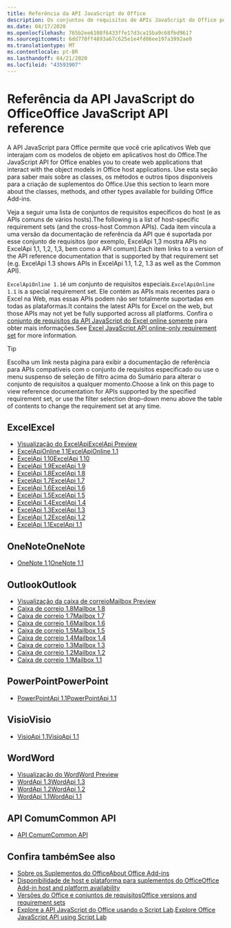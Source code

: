 ```yaml
---
title: Referência da API JavaScript do Office
description: Os conjuntos de requisitos de APIs JavaScript do Office por host.
ms.date: 04/17/2020
ms.openlocfilehash: 765b2ee6108f6433ffe17d3ca15ba9c68fbd9617
ms.sourcegitcommit: 6dd770ff4893a67c625e1e4fd06ee197a3992ae0
ms.translationtype: MT
ms.contentlocale: pt-BR
ms.lasthandoff: 04/21/2020
ms.locfileid: "43593907"
---
```

# <a name="office-javascript-api-reference"></a><span data-ttu-id="53180-103">Referência da API JavaScript do Office</span><span class="sxs-lookup"><span data-stu-id="53180-103">Office JavaScript API reference</span></span>

<span data-ttu-id="53180-104">A API JavaScript para Office permite que você crie aplicativos Web que interajam com os modelos de objeto em aplicativos host do Office.</span><span class="sxs-lookup"><span data-stu-id="53180-104">The JavaScript API for Office enables you to create web applications that interact with the object models in Office host applications.</span></span> <span data-ttu-id="53180-105">Use esta seção para saber mais sobre as classes, os métodos e outros tipos disponíveis para a criação de suplementos do Office.</span><span class="sxs-lookup"><span data-stu-id="53180-105">Use this section to learn more about the classes, methods, and other types available for building Office Add-ins.</span></span>

<span data-ttu-id="53180-106">Veja a seguir uma lista de conjuntos de requisitos específicos do host (e as APIs comuns de vários hosts).</span><span class="sxs-lookup"><span data-stu-id="53180-106">The following is a list of host-specific requirement sets (and the cross-host Common APIs).</span></span> <span data-ttu-id="53180-107">Cada item vincula a uma versão da documentação de referência da API que é suportada por esse conjunto de requisitos (por exemplo, ExcelApi 1,3 mostra APIs no ExcelApi 1,1, 1,2, 1,3, bem como a API comum).</span><span class="sxs-lookup"><span data-stu-id="53180-107">Each item links to a version of the API reference documentation that is supported by that requirement set (e.g. ExcelApi 1.3 shows APIs in ExcelApi 1.1, 1.2, 1.3 as well as the Common API).</span></span>

<span data-ttu-id="53180-108">`ExcelApiOnline 1.1`é um conjunto de requisitos especiais.</span><span class="sxs-lookup"><span data-stu-id="53180-108">`ExcelApiOnline 1.1` is a special requirement set.</span></span> <span data-ttu-id="53180-109">Ele contém as APIs mais recentes para o Excel na Web, mas essas APIs podem não ser totalmente suportadas em todas as plataformas.</span><span class="sxs-lookup"><span data-stu-id="53180-109">It contains the latest APIs for Excel on the web, but those APIs may not yet be fully supported across all platforms.</span></span> <span data-ttu-id="53180-110">Confira o [conjunto de requisitos da API JavaScript do Excel online somente](/office/dev/add-ins/reference/requirement-sets/excel-api-online-requirement-set) para obter mais informações.</span><span class="sxs-lookup"><span data-stu-id="53180-110">See [Excel JavaScript API online-only requirement set](/office/dev/add-ins/reference/requirement-sets/excel-api-online-requirement-set) for more information.</span></span>

> [!TIP]
> <span data-ttu-id="53180-111">Escolha um link nesta página para exibir a documentação de referência para APIs compatíveis com o conjunto de requisitos especificado ou use o menu suspenso de seleção de filtro acima do Sumário para alterar o conjunto de requisitos a qualquer momento.</span><span class="sxs-lookup"><span data-stu-id="53180-111">Choose a link on this page to view reference documentation for APIs supported by the specified requirement set, or use the filter selection drop-down menu above the table of contents to change the requirement set at any time.</span></span>

## <a name="excel"></a><span data-ttu-id="53180-112">Excel</span><span class="sxs-lookup"><span data-stu-id="53180-112">Excel</span></span>

- [<span data-ttu-id="53180-113">Visualização do ExcelApi</span><span class="sxs-lookup"><span data-stu-id="53180-113">ExcelApi Preview</span></span>](/javascript/api/excel?view=excel-js-preview)
- [<span data-ttu-id="53180-114">ExcelApiOnline 1,1</span><span class="sxs-lookup"><span data-stu-id="53180-114">ExcelApiOnline 1.1</span></span>](/javascript/api/excel?view=excel-js-online)
- [<span data-ttu-id="53180-115">ExcelApi 1.10</span><span class="sxs-lookup"><span data-stu-id="53180-115">ExcelApi 1.10</span></span>](/javascript/api/excel?view=excel-js-1.10)
- [<span data-ttu-id="53180-116">ExcelApi 1.9</span><span class="sxs-lookup"><span data-stu-id="53180-116">ExcelApi 1.9</span></span>](/javascript/api/excel?view=excel-js-1.9)
- [<span data-ttu-id="53180-117">ExcelApi 1.8</span><span class="sxs-lookup"><span data-stu-id="53180-117">ExcelApi 1.8</span></span>](/javascript/api/excel?view=excel-js-1.8)
- [<span data-ttu-id="53180-118">ExcelApi 1.7</span><span class="sxs-lookup"><span data-stu-id="53180-118">ExcelApi 1.7</span></span>](/javascript/api/excel?view=excel-js-1.7)
- [<span data-ttu-id="53180-119">ExcelApi 1.6</span><span class="sxs-lookup"><span data-stu-id="53180-119">ExcelApi 1.6</span></span>](/javascript/api/excel?view=excel-js-1.6)
- [<span data-ttu-id="53180-120">ExcelApi 1.5</span><span class="sxs-lookup"><span data-stu-id="53180-120">ExcelApi 1.5</span></span>](/javascript/api/excel?view=excel-js-1.5)
- [<span data-ttu-id="53180-121">ExcelApi 1.4</span><span class="sxs-lookup"><span data-stu-id="53180-121">ExcelApi 1.4</span></span>](/javascript/api/excel?view=excel-js-1.4)
- [<span data-ttu-id="53180-122">ExcelApi 1.3</span><span class="sxs-lookup"><span data-stu-id="53180-122">ExcelApi 1.3</span></span>](/javascript/api/excel?view=excel-js-1.3)
- [<span data-ttu-id="53180-123">ExcelApi 1.2</span><span class="sxs-lookup"><span data-stu-id="53180-123">ExcelApi 1.2</span></span>](/javascript/api/excel?view=excel-js-1.2)
- [<span data-ttu-id="53180-124">ExcelApi 1.1</span><span class="sxs-lookup"><span data-stu-id="53180-124">ExcelApi 1.1</span></span>](/javascript/api/excel?view=excel-js-1.1)

## <a name="onenote"></a><span data-ttu-id="53180-125">OneNote</span><span class="sxs-lookup"><span data-stu-id="53180-125">OneNote</span></span>

- [<span data-ttu-id="53180-126">OneNote 1,1</span><span class="sxs-lookup"><span data-stu-id="53180-126">OneNote 1.1</span></span>](/javascript/api/onenote?view=onenote-js-1.1)

## <a name="outlook"></a><span data-ttu-id="53180-127">Outlook</span><span class="sxs-lookup"><span data-stu-id="53180-127">Outlook</span></span>

- [<span data-ttu-id="53180-128">Visualização da caixa de correio</span><span class="sxs-lookup"><span data-stu-id="53180-128">Mailbox Preview</span></span>](/javascript/api/outlook?view=outlook-js-preview)
- [<span data-ttu-id="53180-129">Caixa de correio 1.8</span><span class="sxs-lookup"><span data-stu-id="53180-129">Mailbox 1.8</span></span>](/javascript/api/outlook?view=outlook-js-1.8)
- [<span data-ttu-id="53180-130">Caixa de correio 1.7</span><span class="sxs-lookup"><span data-stu-id="53180-130">Mailbox 1.7</span></span>](/javascript/api/outlook?view=outlook-js-1.7)
- [<span data-ttu-id="53180-131">Caixa de correio 1.6</span><span class="sxs-lookup"><span data-stu-id="53180-131">Mailbox 1.6</span></span>](/javascript/api/outlook?view=outlook-js-1.6)
- [<span data-ttu-id="53180-132"> Caixa de correio 1.5</span><span class="sxs-lookup"><span data-stu-id="53180-132">Mailbox 1.5</span></span>](/javascript/api/outlook?view=outlook-js-1.5)
- [<span data-ttu-id="53180-133"> Caixa de correio 1.4</span><span class="sxs-lookup"><span data-stu-id="53180-133">Mailbox 1.4</span></span>](/javascript/api/outlook?view=outlook-js-1.4)
- [<span data-ttu-id="53180-134"> Caixa de correio 1.3</span><span class="sxs-lookup"><span data-stu-id="53180-134">Mailbox 1.3</span></span>](/javascript/api/outlook?view=outlook-js-1.3)
- [<span data-ttu-id="53180-135">Caixa de correio 1.2</span><span class="sxs-lookup"><span data-stu-id="53180-135">Mailbox 1.2</span></span>](/javascript/api/outlook?view=outlook-js-1.2)
- [<span data-ttu-id="53180-136"> Caixa de correio 1.1</span><span class="sxs-lookup"><span data-stu-id="53180-136">Mailbox 1.1</span></span>](/javascript/api/outlook?view=outlook-js-1.1)

## <a name="powerpoint"></a><span data-ttu-id="53180-137">PowerPoint</span><span class="sxs-lookup"><span data-stu-id="53180-137">PowerPoint</span></span>

- [<span data-ttu-id="53180-138">PowerPointApi 1.1</span><span class="sxs-lookup"><span data-stu-id="53180-138">PowerPointApi 1.1</span></span>](/javascript/api/powerpoint?view=powerpoint-js-1.1)

## <a name="visio"></a><span data-ttu-id="53180-139">Visio</span><span class="sxs-lookup"><span data-stu-id="53180-139">Visio</span></span>

- [<span data-ttu-id="53180-140">VisioApi 1,1</span><span class="sxs-lookup"><span data-stu-id="53180-140">VisioApi 1.1</span></span>](/javascript/api/visio?view=visio-js-1.1)

## <a name="word"></a><span data-ttu-id="53180-141">Word</span><span class="sxs-lookup"><span data-stu-id="53180-141">Word</span></span>

- [<span data-ttu-id="53180-142">Visualização do Word</span><span class="sxs-lookup"><span data-stu-id="53180-142">Word Preview</span></span>](/javascript/api/word?view=word-js-preview)
- [<span data-ttu-id="53180-143">WordApi 1.3</span><span class="sxs-lookup"><span data-stu-id="53180-143">WordApi 1.3</span></span>](/javascript/api/word?view=word-js-1.3)
- [<span data-ttu-id="53180-144">WordApi 1.2</span><span class="sxs-lookup"><span data-stu-id="53180-144">WordApi 1.2</span></span>](/javascript/api/word?view=word-js-1.2)
- [<span data-ttu-id="53180-145">WordApi 1.1</span><span class="sxs-lookup"><span data-stu-id="53180-145">WordApi 1.1</span></span>](/javascript/api/word?view=word-js-1.1)

## <a name="common-api"></a><span data-ttu-id="53180-146">API Comum</span><span class="sxs-lookup"><span data-stu-id="53180-146">Common API</span></span>

- [<span data-ttu-id="53180-147">API Comum</span><span class="sxs-lookup"><span data-stu-id="53180-147">Common API</span></span>](/javascript/api/office?view=common-js)

## <a name="see-also"></a><span data-ttu-id="53180-148">Confira também</span><span class="sxs-lookup"><span data-stu-id="53180-148">See also</span></span>

- [<span data-ttu-id="53180-149">Sobre os Suplementos do Office</span><span class="sxs-lookup"><span data-stu-id="53180-149">About Office Add-ins</span></span>](/office/dev/add-ins/overview)
- [<span data-ttu-id="53180-150">Disponibilidade de host e plataforma para suplementos do Office</span><span class="sxs-lookup"><span data-stu-id="53180-150">Office Add-in host and platform availability</span></span>](/office/dev/add-ins/overview/office-add-in-availability)
- [<span data-ttu-id="53180-151">Versões do Office e conjuntos de requisitos</span><span class="sxs-lookup"><span data-stu-id="53180-151">Office versions and requirement sets</span></span>](/office/dev/add-ins/develop/office-versions-and-requirement-sets)
- <span data-ttu-id="53180-152">[Explore a API JavaScript do Office usando o Script Lab](/office/dev/add-ins/overview/explore-with-script-lab).</span><span class="sxs-lookup"><span data-stu-id="53180-152">[Explore Office JavaScript API using Script Lab](/office/dev/add-ins/overview/explore-with-script-lab)</span></span>
